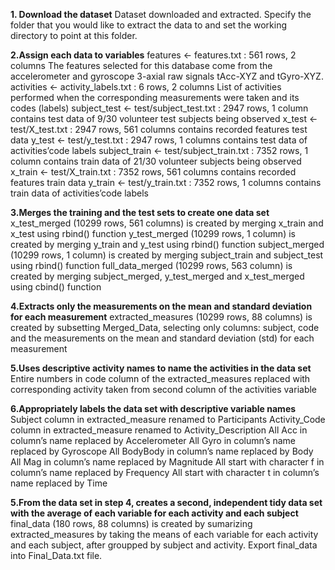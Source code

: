 **1. Download the dataset**
	Dataset downloaded and extracted. Specify the folder that you would like to extract the data to and set the working directory to point at this folder.

**2.Assign each data to variables**
	features <- features.txt : 561 rows, 2 columns
	The features selected for this database come from the accelerometer and gyroscope 3-axial raw signals tAcc-XYZ and tGyro-XYZ.
	activities <- activity_labels.txt : 6 rows, 2 columns
	List of activities performed when the corresponding measurements were taken and its codes (labels)
	subject_test <- test/subject_test.txt : 2947 rows, 1 column
	contains test data of 9/30 volunteer test subjects being observed
	x_test <- test/X_test.txt : 2947 rows, 561 columns
	contains recorded features test data
	y_test <- test/y_test.txt : 2947 rows, 1 columns
	contains test data of activities’code labels
	subject_train <- test/subject_train.txt : 7352 rows, 1 column
	contains train data of 21/30 volunteer subjects being observed
	x_train <- test/X_train.txt : 7352 rows, 561 columns
	contains recorded features train data
	y_train <- test/y_train.txt : 7352 rows, 1 columns
	contains train data of activities’code labels

**3.Merges the training and the test sets to create one data set**
	x_test_merged (10299 rows, 561 columns) is created by merging x_train and x_test using rbind() function
	y_test_merged (10299 rows, 1 column) is created by merging y_train and y_test using rbind() function
	subject_merged (10299 rows, 1 column) is created by merging subject_train and subject_test using rbind() function
	full_data_merged (10299 rows, 563 column) is created by merging subject_merged, y_test_merged and x_test_merged using cbind() function

**4.Extracts only the measurements on the mean and standard deviation for each measurement**
	extracted_measures (10299 rows, 88 columns) is created by subsetting Merged_Data, selecting only columns: subject, code and the measurements on the mean and standard 	deviation (std) for each measurement
		
**5.Uses descriptive activity names to name the activities in the data set**
	Entire numbers in code column of the extracted_measures replaced with corresponding activity taken from second column of the activities variable

**6.Appropriately labels the data set with descriptive variable names**
	Subject column in extracted_measure renamed to Participants
	Activity_Code column in extracted_measure renamed to Activity_Description
	All Acc in column’s name replaced by Accelerometer
	All Gyro in column’s name replaced by Gyroscope
	All BodyBody in column’s name replaced by Body
	All Mag in column’s name replaced by Magnitude
	All start with character f in column’s name replaced by Frequency
	All start with character t in column’s name replaced by Time

**5.From the data set in step 4, creates a second, independent tidy data set with the average of each variable for each activity and each subject**
	final_data (180 rows, 88 columns) is created by sumarizing extracted_measures by taking the means of each variable for each activity and each subject, after groupped by subject and activity.
	Export final_data into Final_Data.txt file.


